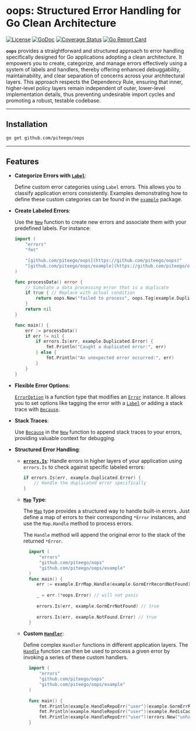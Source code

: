 # oops: Structured Error Handling for Go Clean Architecture
[![License](http://img.shields.io/:license-Apache_2.0-blue.svg)](LICENSE)
[![GoDoc](https://godoc.org/github.com/piteego/oops?status.svg)](https://godoc.org/github.com/piteego/oops)
[![Coverage Status](https://coveralls.io/repos/github/piteego/oops/badge.svg?branch=main)](https://coveralls.io/github/piteego/oops?branch=main)
[![Go Report Card](https://goreportcard.com/badge/github.com/piteego/oops)](https://goreportcard.com/report/github.com/piteego/oops)

**`oops`** provides a straightforward and structured approach to error handling specifically designed for Go applications adopting a clean architecture. It empowers you to create, categorize, and manage errors effectively using a system of labels and handlers, thereby offering enhanced debuggability, maintainability, and clear separation of concerns across your architectural layers. This approach respects the Dependency Rule, ensuring that inner, higher-level policy layers remain independent of outer, lower-level implementation details, thus preventing undesirable import cycles and promoting a robust, testable codebase.

---

## Installation

```bash
go get github.com/piteego/oops
```

---

## Features

* **Categorize Errors with [`Label`](https://pkg.go.dev/github.com/piteego/oops#Label)**: 
 
    Define custom error categories using `Label` errors. This allows you to classify application errors consistently. Examples demonstrating how to define these custom categories can be found in the [`example`](https://pkg.go.dev/github.com/piteego/oops/example) package.


* **Create Labeled Errors**: 

    Use the [`New`](https://pkg.go.dev/github.com/piteego/oops#New) function to create new errors and associate them with your predefined labels. For instance:

    ```go
    import (
        "errors"
        "fmt"

        "[github.com/piteego/oops](https://github.com/piteego/oops)"
        "[github.com/piteego/oops/example](https://github.com/piteego/oops/example)" // Assuming your example package is here
    )

    func processData() error {
        // Simulate a data processing error that is a duplicate
        if true { // Replace with actual condition
            return oops.New("failed to process", oops.Tag(example.Duplicated.Error))
        }
        return nil
    }

    func main() {
        err := processData()
        if err != nil {
            if errors.Is(err, example.Duplicated.Error) {
                fmt.Println("Caught a duplicated error:", err)
            } else {
                fmt.Println("An unexpected error occurred:", err)
            }
        }
    }
    ```

* **Flexible Error Options**:

  [`ErrorOption`](https://pkg.go.dev/github.com/piteego/oops#ErrorOption) is a function type that modifies an [`Error`](https://pkg.go.dev/github.com/piteego/oops#Error) instance. It allows you to set options like tagging the error with a [`Label`](https://pkg.go.dev/github.com/piteego/oops#Label) or adding a stack trace with [`Because`](https://pkg.go.dev/github.com/piteego/oops#Because).


* **Stack Traces**: 

  Use [`Because`](https://pkg.go.dev/github.com/piteego/oops#Because) in the [`New`](https://pkg.go.dev/github.com/piteego/oops#New) function to append stack traces to your errors, providing valuable context for debugging.


* **Structured Error Handling**:

    * **[`errors.Is`](https://pkg.go.dev/errors#Is)**: Handle errors in higher layers of your application using `errors.Is` to check against specific labeled errors:

        ```go
        if errors.Is(err, example.Duplicated.Error) {
            // Handle the duplicated error specifically
        }
        ```

    * **[`Map`](https://pkg.go.dev/github.com/piteego/oops#Map) Type**: 
  
      The [`Map`](https://pkg.go.dev/github.com/piteego/oops#Map) type provides a structured way to handle built-in errors. Just define a map of errors to their corresponding `*Error` instances, and use the `Map.Handle` method to process errors. 
  
      The `Handle` method will append the original error to the stack of the returned `*Error`.
      ```go
        import (
            "errors"
            "github.com/piteego/oops"
            "github.com/piteego/oops/example"
        )
        func main() {
           err := example.ErrMap.Handle(example.GormErrRecordNotFound)
           
           _ = err.(*oops.Error) // will not panic
           
           errors.Is(err, example.GormErrNotFound) // true 
		   
           errors.Is(err, example.NotFound.Error) // true
        }
      ```
      
    * **Custom [`Handler`](https://pkg.go.dev/github.com/piteego/oops#Handler)**:
  
      Define complex `Handler` functions in different application layers. The [`Handle`](https://pkg.go.dev/github.com/piteego/oops#Handle) function can then be used to process a given error by invoking a series of these custom handlers.
      ```go
        import (
            "errors"
            "github.com/piteego/oops"
            "github.com/piteego/oops/example"
        )
    
        func main() {
            fmt.Println(example.HandleRepoErr("user")(example.GormErrRecordNotFound)) // user not found
            fmt.Println(example.HandleRepoErr("user")(example.RedisCacheMissed)) // user not found
            fmt.Println(example.HandleRepoErr("user")(errors.New("unhandled error"))) // something went wrong
        }